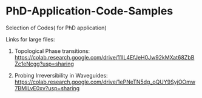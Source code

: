 # PhD-Application-Code-Samples
Selection of Codes( for PhD application)

Links for large files:

1) Topological Phase transitions: https://colab.research.google.com/drive/11IL4EfJeH0Jw92kMXat68ZbBZc1eNcgg?usp=sharing

2) Probing Irreversibility in Waveguides: https://colab.research.google.com/drive/1ePNeTN5dg_oQUY9SyjOOmw7BMiLvE0xv?usp=sharing
